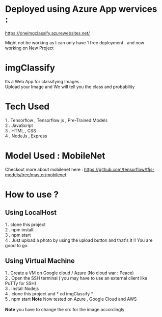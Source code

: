 # Deployed using Azure App wervices :

https://oneimgclassify.azurewebsites.net/ 
<p> Might not be working as I can only have 1 free deployment . and now working on New Project </p>

# imgClassify
Its a Web App for classifying Images . <br>
Upload your Image and We will tell you the class and probability 

# Tech Used

1 . Tensorflow , Tensorflow js , Pre-Trained Models<br>
2 . JavaScript<br>
3 . HTML , CSS<br>
4 . NodeJs , Express <br>

# Model Used : MobileNet

Checkout more about mobilenet here :  https://github.com/tensorflow/tfjs-models/tree/master/mobilenet

# How to use ?

## Using LocalHost <br>

1 . clone this project <br>
2 . npm install<br>
3 . npm start<br>
4 . Just upload a photo by using the upload button and that's it !! You are good to go.<br>

## Using Virtual Machine <br>

1 . Create a VM on Google cloud / Azure  (No cloud war : Peace) <br> 
2 . Open the SSH terminal ( you may have to use an external client like PuTTy for SSH)<br>
3 . Install Nodejs <br>
4 . clone this project  and * cd imgClassify * <br>
5 . npm start
<b>Note</b> Now tested on Azure , Google Cloud and AWS 
<br><br>
<b>Note</b> you have to change the src for the image accordingly 
